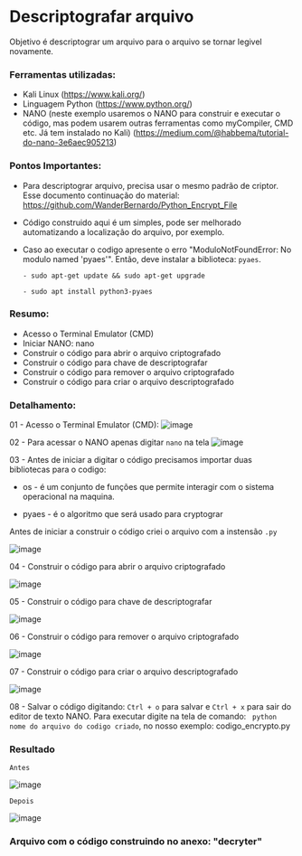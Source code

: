 # Descriptografar arquivo
Objetivo é descriptograr um arquivo para o arquivo se tornar legivel novamente.

### Ferramentas utilizadas:

- Kali Linux (https://www.kali.org/)
- Linguagem Python (https://www.python.org/)
- NANO (neste exemplo usaremos o NANO para construir e executar o código, mas podem usarem outras ferramentas como myCompiler, CMD etc. Já tem instalado no Kali) (https://medium.com/@habbema/tutorial-do-nano-3e6aec905213)

### Pontos Importantes:
 - Para descriptograr arquivo, precisa usar o mesmo padrão de criptor. Esse documento continuação do material: https://github.com/WanderBernardo/Python_Encrypt_File
 - Código construido aqui é um simples, pode ser melhorado automatizando a localização do arquivo, por exemplo.
 - Caso ao executar o codigo apresente o erro "ModuloNotFoundError: No modulo named 'pyaes'". Então, deve instalar a biblioteca: ``` pyaes ```.
   
       - sudo apt-get update && sudo apt-get upgrade
   
       - sudo apt install python3-pyaes

### Resumo:

 - Acesso o Terminal Emulator (CMD)
 - Iniciar NANO: nano
 - Construir o código para abrir o arquivo criptografado
 - Construir o código para chave de descriptografar
 - Construir o código para remover o arquivo criptografado
 - Construir o código para criar o arquivo descriptografado

### Detalhamento:

01 - Acesso o Terminal Emulator (CMD):
![image](https://github.com/user-attachments/assets/e8537deb-7a38-4b89-8e8e-60e1cfce7d2a)

02 - Para acessar o NANO apenas digitar ``` nano ``` na tela
![image](https://github.com/user-attachments/assets/2d647809-8d8a-4d24-9228-7febcd4cd626)

03 - Antes de iniciar a digitar o código precisamos importar duas bibliotecas para o codigo:

 - os    - é um conjunto de funções que permite interagir com o sistema operacional na maquina.
 
 - pyaes - é o algoritmo que será usado para cryptograr

Antes de iniciar a construir o código criei o arquivo com a instensão ``` .py ``` 

![image](https://github.com/user-attachments/assets/bd382476-db3f-409f-84e5-c5d626d3fafb)

04 - Construir o código para abrir o arquivo criptografado

![image](https://github.com/user-attachments/assets/c7e2eec0-09ab-4560-b9e1-be08b6ae2145)

05 - Construir o código para chave de descriptografar

![image](https://github.com/user-attachments/assets/5a0daaaf-250c-4841-b292-a6efe3841a9d)

06 - Construir o código para remover o arquivo criptografado

![image](https://github.com/user-attachments/assets/ada6d959-8352-4a11-a968-48517b928b73)

07 - Construir o código para criar o arquivo descriptografado

![image](https://github.com/user-attachments/assets/7cfa0037-10ad-41ee-bb45-fd4c543d963d)

08 - Salvar o código digitando: ``` Ctrl + o ``` para salvar e ``` Ctrl + x ``` para sair do editor de texto NANO. Para executar digite na tela de comando: ``` python nome do arquivo do codigo criado```, no nosso exemplo: codigo_encrypto.py

### Resultado

``` Antes ```

![image](https://github.com/user-attachments/assets/60904200-e1fe-4da2-b7e9-b1f106250b51)

``` Depois ```

![image](https://github.com/user-attachments/assets/4cc11580-2540-44a8-8677-10d7f6f5eff5)

### Arquivo com o código construindo no anexo: "decryter"






